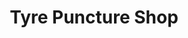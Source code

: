 ---
title: "Tyre Puncture Shop"
url: /karachi/tyre-puncture-shop-w3x2-2c3-block-k-north-nazimabad-town/
shop: tyres
---